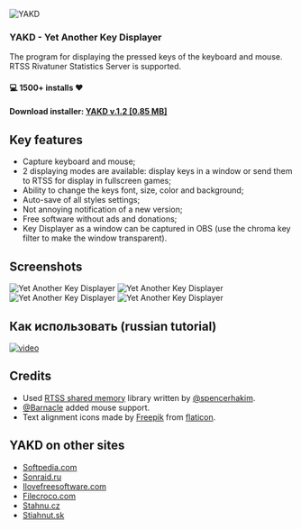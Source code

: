 ![YAKD](https://i.imgur.com/urXDS4X.png)
### YAKD - Yet Another Key Displayer
The program for displaying the pressed keys of the keyboard and mouse. RTSS Rivatuner Statistics Server is supported.

#### :computer: 1500+ installs :heart:
#### Download installer: [YAKD v.1.2 [0.85 MB]](https://github.com/Jagailo/YetAnotherKeyDisplayer/releases/download/v1.2/YAKD_1.2_installer.zip)

## Key features
* Capture keyboard and mouse;
* 2 displaying modes are available: display keys in a window or send them to RTSS for display in fullscreen games;
* Ability to change the keys font, size, color and background;
* Auto-save of all styles settings;
* Not annoying notification of a new version;
* Free software without ads and donations;
* Key Displayer as a window can be captured in OBS (use the chroma key filter to make the window transparent).

## Screenshots
![Yet Another Key Displayer](https://imgur.com/EndoFls.png)
![Yet Another Key Displayer](https://imgur.com/QqNUYUb.png)
![Yet Another Key Displayer](https://imgur.com/kMhUvHF.png)
![Yet Another Key Displayer](https://imgur.com/pbwBa4A.png)

## Как использовать (russian tutorial)
[![video](https://i.imgur.com/Coe1apu.jpg)](https://youtu.be/M15rLqtXFzA)

## Credits
* Used [RTSS shared memory](https://github.com/spencerhakim/RTSSSharedMemoryNET) library written by [@spencerhakim](https://github.com/spencerhakim).
* [@Barnacle](https://github.com/Barnacle) added mouse support.
* Text alignment icons made by [Freepik](https://www.flaticon.com/authors/freepik) from [flaticon](https://www.flaticon.com/).

## YAKD on other sites
* [Softpedia.com](https://www.softpedia.com/get/Others/Miscellaneous/YAKD-Yet-Another-Key-Displayer.shtml)
* [Sonraid.ru](http://sonraid.ru/yakd-yet-another-key-displayer/)
* [Ilovefreesoftware.com](https://www.ilovefreesoftware.com/21/windows/show-keystrokes-on-screen-set-font-background-color-to-display-keys.html)
* [Filecroco.com](https://www.filecroco.com/download-yet-another-key-displayer)
* [Stahnu.cz](https://stahnu.cz/utility/yet-another-key-displayer)
* [Stiahnut.sk](https://stiahnut.sk/utility-a-ostatne/yet-another-key-displayer)

